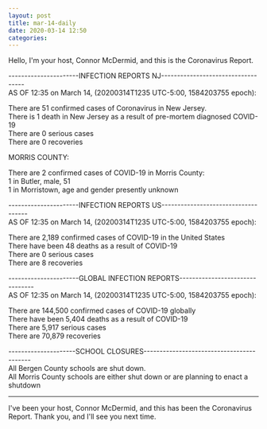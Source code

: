 ```yaml
---
layout: post
title: mar-14-daily
date: 2020-03-14 12:50
categories:
---
```


Hello, I'm your host, Connor McDermid, and this is the Coronavirus Report.  


----------------------INFECTION REPORTS NJ-----------------------------------  
AS OF 12:35 on March 14, (20200314T1235 UTC-5:00, 1584203755 epoch):  
  
There are 51 confirmed cases of Coronavirus in New Jersey.  
There is 1 death in New Jersey as a result of pre-mortem diagnosed COVID-19  
There are 0 serious cases  
There are 0 recoveries  

MORRIS COUNTY:  

There are 2 confirmed cases of COVID-19 in Morris County:  
1 in Butler, male, 51  
1 in Morristown, age and gender presently unknown  

----------------------INFECTION REPORTS US------------------------------------  
AS OF 12:35 on March 14, (20200314T1235 UTC-5:00, 1584203755 epoch):  

There are 2,189 confirmed cases of COVID-19 in the United States  
There have been 48 deaths as a result of COVID-19  
There are 0 serious cases  
There are 8 recoveries  

----------------------GLOBAL INFECTION REPORTS--------------------------------  
AS OF 12:35 on March 14, (20200314T1235 UTC-5:00, 1584203755 epoch):  

There are 144,500 confirmed cases of COVID-19 globally  
There have been 5,404 deaths as a result of COVID-19  
There are 5,917 serious cases  
There are 70,879 recoveries  


---------------------SCHOOL CLOSURES------------------------------------------  
All Bergen County schools are shut down.  
All Morris County schools are either shut down or are planning to enact a shutdown  


-------------------------------------------------------------------------------  
  
I've been your host, Connor McDermid, and this has been the Coronavirus Report. Thank you, and I'll see you next time.
